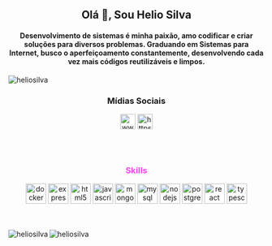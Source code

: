 <h2 align="center">Olá 👋, Sou Helio Silva</h2>
<h4 align="center">Desenvolvimento de sistemas é minha paixão, amo codificar e criar soluções para diversos problemas. Graduando em Sistemas para Internet, busco o aperfeiçoamento constantemente, desenvolvendo cada vez mais códigos reutilizáveis e limpos.</h4>



<img src="https://komarev.com/ghpvc/?username=heliosilva" alt="heliosilva" />

<h3 align="center">Mídias Sociais</h3>
<p align="center">
<a href="https://linkedin.com/in/dev-helio-filho" target="blank"><img align="center" src="https://cdn.jsdelivr.net/npm/simple-icons@3.0.1/icons/linkedin.svg" alt="www.linkedin.com/in/dev-helio-filho" height="30" width="30" /></a>
<a href="https://youtube.com/channel/ucbqsmwgxuwtsarb9nxtzyjw" target="blank"><img align="center" src="https://cdn.jsdelivr.net/npm/simple-icons@3.0.1/icons/youtube.svg" alt="https://www.youtube.com/channel/ucbqsmwgxuwtsarb9nxtzyjw" height="30" width="30" /></a>
</p>

</br>
</br>

<h3 align="center" style="color:#f4e">Skills</h3>
<p align="center"><img src="https://devicons.github.io/devicon/devicon.git/icons/docker/docker-original-wordmark.svg" alt="docker" width="40" height="40"/> <img src="https://devicons.github.io/devicon/devicon.git/icons/express/express-original-wordmark.svg" alt="express" width="40" height="40"/> <img src="https://devicons.github.io/devicon/devicon.git/icons/html5/html5-original-wordmark.svg" alt="html5" width="40" height="40"/> <img src="https://devicons.github.io/devicon/devicon.git/icons/javascript/javascript-original.svg" alt="javascript" width="40" height="40"/> <img src="https://devicons.github.io/devicon/devicon.git/icons/mongodb/mongodb-original-wordmark.svg" alt="mongodb" width="40" height="40"/> <img src="https://devicons.github.io/devicon/devicon.git/icons/mysql/mysql-original-wordmark.svg" alt="mysql" width="40" height="40"/> <img src="https://devicons.github.io/devicon/devicon.git/icons/nodejs/nodejs-original-wordmark.svg" alt="nodejs" width="40" height="40"/> <img src="https://devicons.github.io/devicon/devicon.git/icons/postgresql/postgresql-original-wordmark.svg" alt="postgresql" width="40" height="40"/> <img src="https://devicons.github.io/devicon/devicon.git/icons/react/react-original-wordmark.svg" alt="react" width="40" height="40"/> <img src="https://devicons.github.io/devicon/devicon.git/icons/typescript/typescript-original.svg" alt="typescript" width="40" height="40"/></p>

</br>
</br>

<div align="center">

<img align="left" src="https://github-readme-stats.vercel.app/api?username=heliosilva&show_icons=true" alt="heliosilva" />
<img align="left"
src="https://github-readme-stats.vercel.app/api/top-langs/?username=heliosilva&layout=compact&hide=html" alt="heliosilva" />
</div>





